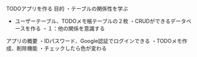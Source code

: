 TODOアプリを作る
目的
・テーブルの関係性を学ぶ
- ユーザーテーブル、TODOメモ帳テーブルの２枚
・CRUDができるデータベースを作る
・１：他の関係を意識する

アプリの概要
・IDパスワード、Google認証でログインできる
・TODOメモ作成、削除機能
・チェックしたら色が変わる